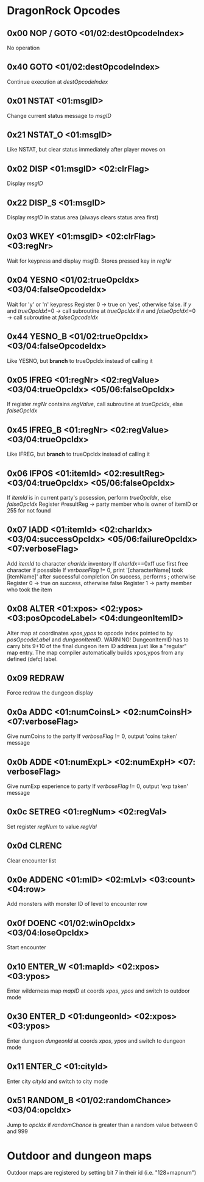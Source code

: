 # DragonRock Opcodes

## 0x00 NOP / GOTO <01/02:destOpcodeIndex>
No operation

## 0x40 GOTO <01/02:destOpcodeIndex>
Continue execution at *destOpcodeIndex*

## 0x01 NSTAT <01:msgID>
Change current status message to *msgID*

## 0x21 NSTAT_O <01:msgID>
Like NSTAT, but clear status immediately after player moves on

## 0x02 DISP <01:msgID> <02:clrFlag>
Display *msgID*

## 0x22 DISP_S <01:msgID>
Display *msgID* in status area (always clears status area first)

## 0x03 WKEY <01:msgID> <02:clrFlag> <03:regNr>
Wait for keypress and display msgID. Stores pressed key in *regNr*

## 0x04 YESNO <01/02:trueOpcIdx> <03/04:falseOpcodeIdx>
Wait for 'y' or 'n' keypress
Register 0 -> true on 'yes', otherwise false.
if *y* and *trueOpcIdx*!=0 -> call subroutine at *trueOpcIdx*
if *n* and *falseOpcIdx*!=0 -> call subroutine at *falseOpcodeIdx*

## 0x44 YESNO_B <01/02:trueOpcIdx> <03/04:falseOpcodeIdx>
Like YESNO, but **branch** to trueOpcIdx instead of calling it

## 0x05 IFREG <01:regNr> <02:regValue> <03/04:trueOpcIdx> <05/06:falseOpcIdx>
If register *regNr* contains *regValue*, call subroutine at *trueOpcIdx*, else *falseOpcIdx*

## 0x45 IFREG_B <01:regNr> <02:regValue> <03/04:trueOpcIdx> 
Like IFREG, but **branch** to trueOpcIdx instead of calling it

## 0x06 IFPOS <01:itemId> <02:resultReg> <03/04:trueOpcIdx> <05/06:falseOpcIdx> 
If *itemId* is in current party's posession, perform *trueOpcIdx*, else *falseOpcIdx* 
Register #resultReg -> party member who is owner of itemID or 255 for not found

## 0x07 IADD <01:itemId> <02:charIdx> <03/04:successOpcIdx> <05/06:failureOpcIdx> <07:verboseFlag>
Add *itemId* to character *charIdx* inventory
If *charIdx*==0xff use first free character if posssible
If *verboseFlag* != 0, print '[characterName] took [itemName]' after successful completion
On success, performs <successOpcIdx>; otherwise <failureOpcIdx>
Register 0 -> true on success, otherwise false
Register 1 -> party member who took the item

## 0x08 ALTER <01:xpos> <02:ypos> <03:posOpcodeLabel> <04:dungeonItemID>
Alter map at coordinates *xpos*,*ypos* to opcode index pointed to by *posOpcodeLabel* and *dungeonItemID*. WARNING! DungeonItemID has to carry bits 9+10 of the final dungeon item ID
address just like a "regular" map entry.
The map compiler automatically builds xpos,ypos from any defined (defc) label. 

## 0x09 REDRAW
Force redraw the dungeon display

## 0x0a ADDC <01:numCoinsL> <02:numCoinsH> <07:verboseFlag>
Give numCoins to the party
If *verboseFlag* != 0,  output 'coins taken' message

## 0x0b ADDE <01:numExpL> <02:numExpH> <07: verboseFlag>
Give numExp experience to party
If *verboseFlag* != 0,  output 'exp taken' message

## 0x0c SETREG <01:regNum> <02:regVal>
Set register *regNum* to value *regVal*

## 0x0d CLRENC
Clear encounter list

## 0x0e ADDENC <01:mID> <02:mLvl> <03:count> <04:row> 
Add <count> monsters with monster ID <mID> of level <mLvl> to encounter row <row>

## 0x0f DOENC <01/02:winOpcIdx> <03/04:loseOpcIdx>
Start encounter

## 0x10 ENTER_W <01:mapId> <02:xpos> <03:ypos>
Enter wilderness map *mapID* at coords *xpos*, *ypos* and switch to outdoor mode

## 0x30 ENTER_D <01:dungeonId> <02:xpos> <03:ypos>
Enter dungeon *dungeonId* at coords *xpos*, *ypos* and switch to dungeon mode

## 0x11 ENTER_C <01:cityId>
Enter city *cityId* and switch to city mode

## 0x51 RANDOM_B <01/02:randomChance> <03/04:opcIdx>
Jump to *opcIdx* if *randomChance* is greater than a random value between 0 and 999

# Outdoor and dungeon maps
Outdoor maps are registered by setting bit 7 in their id (i.e. "128+mapnum")
